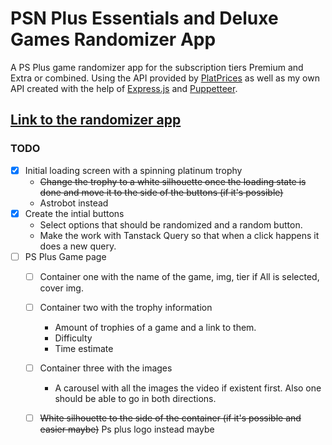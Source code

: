 # PSN Plus Essentials and Deluxe Games Randomizer App

A PS Plus game randomizer app for the subscription tiers Premium and Extra or combined. Using the API provided by [PlatPrices](https://platprices.com/developers.php) as well as my own API created with the help of [Express.js](https://expressjs.com/) and [Puppetteer](https://pptr.dev/). 

## [Link to the randomizer app]()


### TODO
- [x] Initial loading screen with a spinning platinum trophy
    - ~~Change the trophy to a white silhouette once the loading state is done and move it to the side of the buttons (if it's possible)~~
    - Astrobot instead
- [x] Create the intial buttons
    - Select options that should be randomized and a random button.
    - Make the work with Tanstack Query so that when a click happens it does a new query.
- [ ] PS Plus Game page
    - [ ] Container one with the name of the game, img, tier if All is selected, cover img.
    - [ ] Container two with the trophy information
        - Amount of trophies of a game and a link to them.
        - Difficulty
        - Time estimate
    - [ ] Container three with the images
        - A carousel with all the images the video if existent first. Also one should be able to go in both directions.
    - [ ] ~~White silhouette to the side of the container (if it's possible and easier maybe)~~ Ps plus logo instead maybe

        
